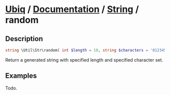[Ubiq](https://github.com/Pixel418/Ubiq#ubiq) / [Documentation](../index.md#readme) / [String](../index.md#string) / random
======


Description
-------- 

```php
string \Util\Str\random( int $length = 10, string $characters = '0123456789abcdefghijklmnopqrstuvwxyzABCDEFGHIJKLMNOPQRSTUVWXYZ' );
```

Return a generated string with specified length and specified character set.



Examples
--------

Todo.